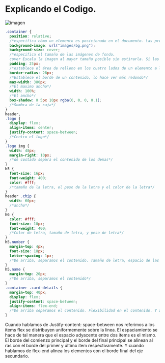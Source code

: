 # Explicando el Codigo.

![imagen](https://i.pinimg.com/564x/00/c0/50/00c050a2e29a8956a5c15d3ed4a81c24.jpg)

```css
.container {
  position: relative;
  /*especifica cómo un elemento es posicionado en el documento. Las propiedades top, right, bottom, y left determinan la ubicación final de los elementos posicionados. */
  background-image: url("images/bg.png");
  background-size: cover;
  /*especifica el tamaño de las imágenes de fondo.
  cover Escala la imagen al mayor tamaño posible sin estirarla. Si las proporciones de la imagen difieren de las del elemento, es recortada vertical u horizontalmente para que no quede un espacio vacío.*/
  padding: 25px;
  /*establece el área de relleno en los cuatro lados de un elemento a la vez.*/
  border-radius: 28px;
  /*Establece el borde de un contenido, lo hace ver más redondo*/
  max-width: 380px;
  /*El maximo ancho*/
  width: 100%;
  /*El ancho*/
  box-shadow: 0 5px 10px rgba(0, 0, 0, 0.1);
  /*Sombra de la caja*/
}
header,
.logo {
  display: flex;
  align-items: center;
  justify-content: space-between;
  /*Centro el logo*/
}
.logo img {
  width: 48px;
  margin-right: 10px;
  /*de costado separa el contenido de los demas*/
}
h5 {
  font-size: 16px;
  font-weight: 400;
  color: #fff;
  /*tamaño de la letra, el peso de la letra y el color de la letra*/
}
header .chip {
  width: 60px;
  /*ancho*/
}
h6 {
  color: #fff;
  font-size: 10px;
  font-weight: 400;
  /*Color de letra, tamaño de letra, y peso de letra*/
}
h5.number {
  margin-top: 4px;
  font-size: 18px;
  letter-spacing: 1px;
  /*De arriba, separamos el contenido. Tamaño de letra, espacio de las letras*/
}
h5.name {
  margin-top: 20px;
  /*De arriba, separamos el contenido*/
}
.container .card-details {
  margin-top: 40px;
  display: flex;
  justify-content: space-between;
  align-items: flex-end;
  /*De arriba separamos el contenido. Flexibilidad en el contenido. Y abajo voy a especificar algunas cositas más de este */
}
```

Cuando hablamos de Justify-content: space-between nos referimos a los items flex se distribuyen uniformemente sobre la línea. El espaciamiento se hace de tal manera que el espacio adyacente entre dos items es el mismo. El borde del comienzo principal y el borde del final principal se alinean al ras con el borde del primer y último item respectivamente.
Y cuando hablamos de flex-end alinea los elementos con el borde final del eje secundario. 



